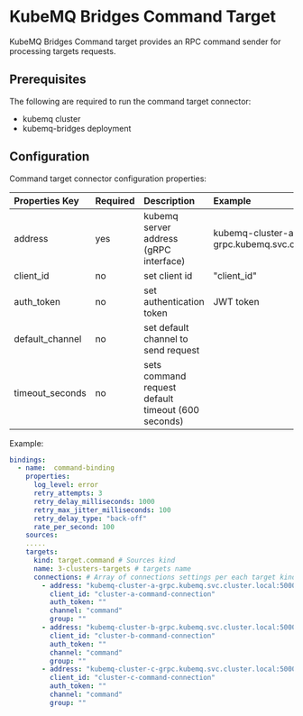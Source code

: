 # KubeMQ Bridges Command Target

KubeMQ Bridges Command target provides an RPC command sender for processing targets requests.

## Prerequisites
The following are required to run the command target connector:

- kubemq cluster
- kubemq-bridges deployment


## Configuration

Command target connector configuration properties:

| Properties Key  | Required | Description                                        | Example                                              |
|:----------------|:---------|:---------------------------------------------------|:-----------------------------------------------------|
| address         | yes      | kubemq server address (gRPC interface)             | kubemq-cluster-a-grpc.kubemq.svc.cluster.local:50000 |
| client_id       | no       | set client id                                      | "client_id"                                          |
| auth_token      | no       | set authentication token                           | JWT token                                            |
| default_channel | no       | set default channel to send request                |                                                      |
| timeout_seconds | no       | sets command request default timeout (600 seconds) |                                                      |


Example:

```yaml
bindings:
  - name:  command-binding 
    properties: 
      log_level: error
      retry_attempts: 3
      retry_delay_milliseconds: 1000
      retry_max_jitter_milliseconds: 100
      retry_delay_type: "back-off"
      rate_per_second: 100
    sources:
    .....
    targets:
      kind: target.command # Sources kind
      name: 3-clusters-targets # targets name 
      connections: # Array of connections settings per each target kind
        - address: "kubemq-cluster-a-grpc.kubemq.svc.cluster.local:50000"
          client_id: "cluster-a-command-connection"
          auth_token: ""
          channel: "command"
          group: ""
        - address: "kubemq-cluster-b-grpc.kubemq.svc.cluster.local:50000"
          client_id: "cluster-b-command-connection"
          auth_token: ""
          channel: "command"
          group: ""
        - address: "kubemq-cluster-c-grpc.kubemq.svc.cluster.local:50000"
          client_id: "cluster-c-command-connection"
          auth_token: ""
          channel: "command"
          group: ""              
```

